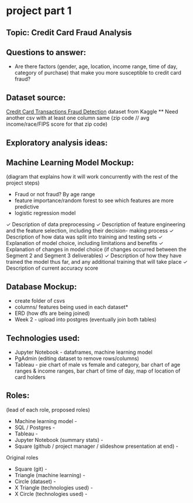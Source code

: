 # project part 1 

## Topic: Credit Card Fraud Analysis

## Questions to answer: 
* Are there factors (gender, age, location, income range, time of day, category of purchase) that make you more susceptible to credit card fraud?

## Dataset source:
[Credit Card Transactions Fraud Detection](https://www.kaggle.com/datasets/kartik2112/fraud-detection) dataset from Kaggle
** Need another csv with at least one column same (zip code // avg income/race/FIPS score for that zip code) 

## Exploratory analysis ideas:


## Machine Learning Model Mockup:
(diagram that explains how it will work concurrently with the rest of the project steps)
* Fraud or not fraud? By age range
* feature importance/random forest to see which features are more predictive
* logistic regression model

✓ Description of data preprocessing
 ✓ Description of feature engineering and the feature selection, including their decision- making process
 ✓ Description of how data was split into training and testing sets
 ✓ Explanation of model choice, including limitations and benefits
 ✓ Explanation of changes in model choice (if changes occurred between the Segment 2 and Segment 3 deliverables)
 ✓ Description of how they have trained the model thus far, and any additional training that will take place
 ✓ Description of current accuracy score

## Database Mockup:
* create folder of csvs 
* columns/ features being used in each dataset*
* ERD (how dfs are being joined)
* Week 2 - upload into postgres (eventually join both tables)

## Technologies used:
* Jupyter Notebook - dataframes, machine learning model
* PgAdmin (editing dataset to remove rows/columns)
* Tableau - pie chart of male vs female and category, bar chart of age ranges & income ranges, bar chart of time of day, map of location of card holders

## Roles:
(lead of each role, proposed roles) 
* Machine learning model - 
* SQL / Postgres - 
* Tableau - 
* Jupyter Notebook (summary stats) - 
* Square (github / project manager / slideshow presentation at end) - 

Original roles
* Square (git) - 
* Triangle (machine learning) - 
* Circle (dataset) - 
* X Triangle (technologies used) - 
* X Circle (technologies used) - 


